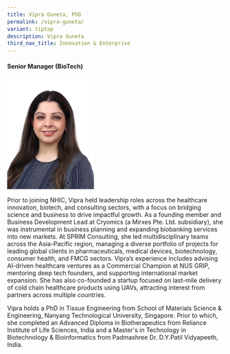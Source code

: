 ```yaml
---
title: Vipra Guneta, PhD
permalink: /vipra-guneta/
variant: tiptap
description: Vipra Guneta
third_nav_title: Innovation & Enterprise
---
```

<h4><strong>Senior Manager (BioTech)</strong></h4>
<p></p>
<div class="isomer-image-wrapper">
<img style="width: 40%;" height="auto" width="100%" alt="Vipra Guneta" src="/images/About/Our Team/Innovation and Enterprise/VipraGuneta_Bio.png">
</div>
<p>Prior to joining NHIC, Vipra held leadership roles across the healthcare
innovation, biotech, and consulting sectors, with a focus on bridging science
and business to drive impactful growth. As a founding member and Business
Development Lead at Cryomics (a Mirxes Pte. Ltd. subsidiary), she was instrumental
in business planning and expanding biobanking services into new markets.
At SPRIM Consulting, she led multidisciplinary teams across the Asia-Pacific
region, managing a diverse portfolio of projects for leading global clients
in pharmaceuticals, medical devices, biotechnology, consumer health, and
FMCG sectors. Vipra’s experience includes advising AI-driven healthcare
ventures as a Commercial Champion at NUS GRIP, mentoring deep tech founders,
and supporting international market expansion. She has also co-founded
a startup focused on last-mile delivery of cold chain healthcare products
using UAVs, attracting interest from partners across multiple countries.</p>
<p>Vipra holds a PhD in Tissue Engineering from School of Materials Science
&amp; Engineering, Nanyang Technological University, Singapore. Prior to
which, she completed an Advanced Diploma in Biotherapeutics from Reliance
Institute of Life Sciences, India and a Master's in Technology in Biotechnology
&amp; Bioinformatics from Padmashree Dr. D.Y.Patil Vidyapeeth, India.</p>